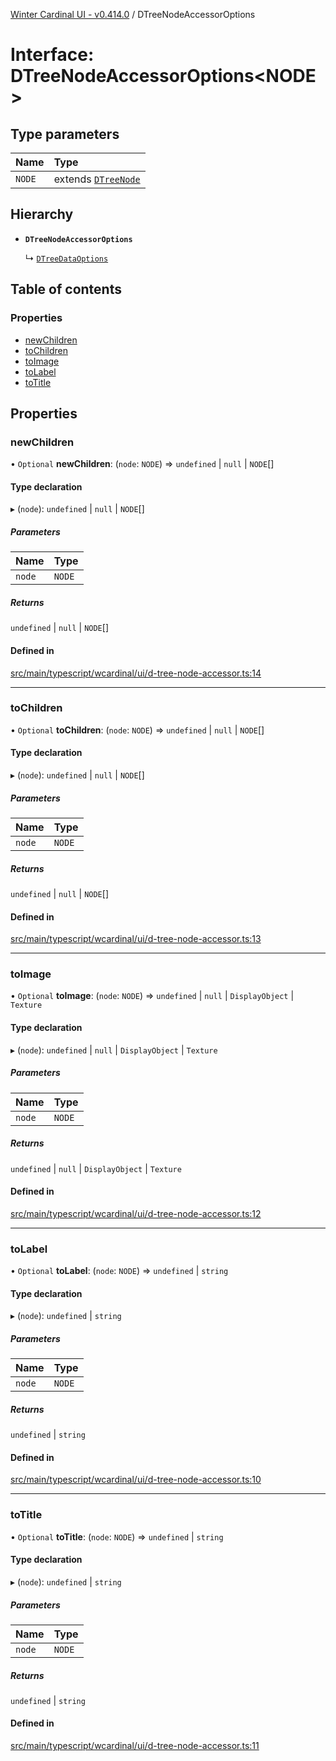 [Winter Cardinal UI - v0.414.0](../index.md) / DTreeNodeAccessorOptions

# Interface: DTreeNodeAccessorOptions\<NODE\>

## Type parameters

| Name | Type |
| :------ | :------ |
| `NODE` | extends [`DTreeNode`](DTreeNode.md) |

## Hierarchy

- **`DTreeNodeAccessorOptions`**

  ↳ [`DTreeDataOptions`](DTreeDataOptions.md)

## Table of contents

### Properties

- [newChildren](DTreeNodeAccessorOptions.md#newchildren)
- [toChildren](DTreeNodeAccessorOptions.md#tochildren)
- [toImage](DTreeNodeAccessorOptions.md#toimage)
- [toLabel](DTreeNodeAccessorOptions.md#tolabel)
- [toTitle](DTreeNodeAccessorOptions.md#totitle)

## Properties

### newChildren

• `Optional` **newChildren**: (`node`: `NODE`) => `undefined` \| ``null`` \| `NODE`[]

#### Type declaration

▸ (`node`): `undefined` \| ``null`` \| `NODE`[]

##### Parameters

| Name | Type |
| :------ | :------ |
| `node` | `NODE` |

##### Returns

`undefined` \| ``null`` \| `NODE`[]

#### Defined in

[src/main/typescript/wcardinal/ui/d-tree-node-accessor.ts:14](https://github.com/winter-cardinal/winter-cardinal-ui/blob/v0.414.0/src/main/typescript/wcardinal/ui/d-tree-node-accessor.ts#L14)

___

### toChildren

• `Optional` **toChildren**: (`node`: `NODE`) => `undefined` \| ``null`` \| `NODE`[]

#### Type declaration

▸ (`node`): `undefined` \| ``null`` \| `NODE`[]

##### Parameters

| Name | Type |
| :------ | :------ |
| `node` | `NODE` |

##### Returns

`undefined` \| ``null`` \| `NODE`[]

#### Defined in

[src/main/typescript/wcardinal/ui/d-tree-node-accessor.ts:13](https://github.com/winter-cardinal/winter-cardinal-ui/blob/v0.414.0/src/main/typescript/wcardinal/ui/d-tree-node-accessor.ts#L13)

___

### toImage

• `Optional` **toImage**: (`node`: `NODE`) => `undefined` \| ``null`` \| `DisplayObject` \| `Texture`

#### Type declaration

▸ (`node`): `undefined` \| ``null`` \| `DisplayObject` \| `Texture`

##### Parameters

| Name | Type |
| :------ | :------ |
| `node` | `NODE` |

##### Returns

`undefined` \| ``null`` \| `DisplayObject` \| `Texture`

#### Defined in

[src/main/typescript/wcardinal/ui/d-tree-node-accessor.ts:12](https://github.com/winter-cardinal/winter-cardinal-ui/blob/v0.414.0/src/main/typescript/wcardinal/ui/d-tree-node-accessor.ts#L12)

___

### toLabel

• `Optional` **toLabel**: (`node`: `NODE`) => `undefined` \| `string`

#### Type declaration

▸ (`node`): `undefined` \| `string`

##### Parameters

| Name | Type |
| :------ | :------ |
| `node` | `NODE` |

##### Returns

`undefined` \| `string`

#### Defined in

[src/main/typescript/wcardinal/ui/d-tree-node-accessor.ts:10](https://github.com/winter-cardinal/winter-cardinal-ui/blob/v0.414.0/src/main/typescript/wcardinal/ui/d-tree-node-accessor.ts#L10)

___

### toTitle

• `Optional` **toTitle**: (`node`: `NODE`) => `undefined` \| `string`

#### Type declaration

▸ (`node`): `undefined` \| `string`

##### Parameters

| Name | Type |
| :------ | :------ |
| `node` | `NODE` |

##### Returns

`undefined` \| `string`

#### Defined in

[src/main/typescript/wcardinal/ui/d-tree-node-accessor.ts:11](https://github.com/winter-cardinal/winter-cardinal-ui/blob/v0.414.0/src/main/typescript/wcardinal/ui/d-tree-node-accessor.ts#L11)
